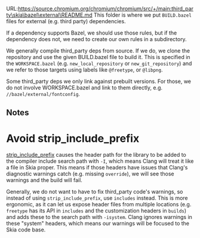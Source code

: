 URL:https://source.chromium.org/chromium/chromium/src/+/main:third_party\skia\bazel\external\README.md
This folder is where we put `BUILD.bazel` files for external (e.g. third party) dependencies.

If a dependency supports Bazel, we should use those rules, but if the dependency does not, we
need to create our own rules in a subdirectory.

We generally compile third_party deps from source. If we do, we clone the repository and use
the given BUILD.bazel file to build it. This is specified in the `WORKSPACE.bazel` (e.g. 
`new_local_repository` or `new_git_repository`) and we refer to those targets using labels like
`@freetype`, or `@libpng`.

Some third_party deps we only link against prebuilt versions. For those, we do not involve
WORKSPACE.bazel and link to them directly, e.g. `//bazel/external/fontconfig`.

Notes
-----

Avoid strip_include_prefix
==========================
[strip_include_prefix](https://docs.bazel.build/versions/main/be/c-cpp.html#cc_library.strip_include_prefix)
causes the header path for the library to be added to the compiler include search path with `-I`,
which means Clang will treat it like a file in Skia proper. This means if those headers have
issues that Clang's diagnostic warnings catch (e.g. missing `override`), we will see those warnings
and the build will fail.

Generally, we do not want to have to fix third_party code's warnings, so instead of
using `strip_include_prefix`, use `includes` instead. This is more ergonomic, as it can let us
expose header files from multiple locations (e.g. `freetype` has its API in `includes` and the
customization headers in `builds`) and adds these to the search path with `-isystem`. Clang ignores
warnings in these "system" headers, which means our warnings will be focused to the Skia code base.